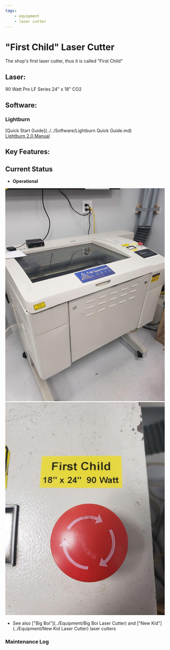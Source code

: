 ```yaml
---
tags:
    - equipment
    - laser cutter
---
```

# "First Child"  Laser Cutter

The shop's first laser cutter, thus it is called "First Child"
## Laser:
90 Watt Pro LF Series 24" x 18" CO2
## Software:
### Lightburn
[Quick Start Guide](../../Software/Lightburn Quick Guide.md)  
[Lightburn 2.0 Manual](https://lightburnsoftware.github.io/DocsResources/PDF/LB/LightBurn2.0.pdf)
  
## Key Features:

## Current Status

- **Operational**

![ ](../images/lasercutters/first.child.far.jpg)
![ ](../images/lasercutters/first.child.close.jpg)

   * See also ["Big Boi"](../Equipment/Big Boi Laser Cutter) and ["New Kid"](../Equipment/New Kid Laser Cutter) laser cutters

### Maintenance Log
